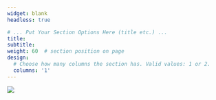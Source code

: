 ```yaml
---
widget: blank
headless: true

# ... Put Your Section Options Here (title etc.) ...
title:
subtitle:
weight: 60  # section position on page
design:
  # Choose how many columns the section has. Valid values: 1 or 2.
  columns: '1'
---
```

<a href='https://clustrmaps.com/site/1bpw3'  title='Visit tracker'><img src='//clustrmaps.com/map_v2.png?cl=ffffff&w=500&t=n&d=Gnom8eBY0nriEvlDIylGfw9tV7_Jqhgpy-J79HpgS0Q'/></a>
